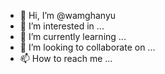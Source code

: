 - 👋 Hi, I’m @wamghanyu
- 👀 I’m interested in ...
- 🌱 I’m currently learning ...
- 💞️ I’m looking to collaborate on ...
- 📫 How to reach me ...

<!---
wamghanyu/wamghanyu is a ✨ special ✨ repository because its `README.md` (this file) appears on your GitHub profile.
You can click the Preview link to take a look at your changes.
--->
